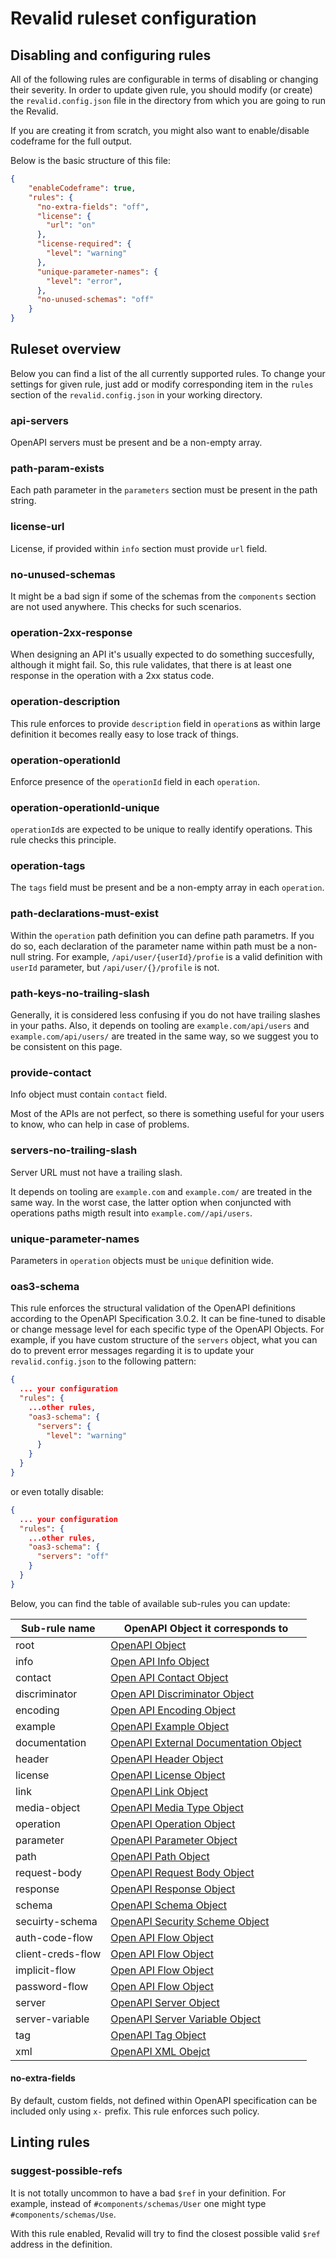 # Revalid ruleset configuration

## Disabling and configuring rules
All of the following rules are configurable in terms of disabling or changing their severity. In order to update given rule, you should modify (or create) the `revalid.config.json` file in the directory from which you are going to run the Revalid.

If you are creating it from scratch, you might also want to enable/disable codeframe for the full output.

Below is the basic structure of this file:

```json
{
    "enableCodeframe": true,
    "rules": {
      "no-extra-fields": "off",
      "license": {
        "url": "on"
      },
      "license-required": {
        "level": "warning"
      },
      "unique-parameter-names": {
        "level": "error",
      },
      "no-unused-schemas": "off"
    }
}
```

## Ruleset overview

Below you can find a list of the all currently supported rules. To change your settings for given rule, just add or modify corresponding item in the `rules` section of the `revalid.config.json` in your working directory.

### api-servers
OpenAPI servers must be present and be a non-empty array.

### path-param-exists
Each path parameter in the `parameters` section must be present in the path string.

### license-url
License, if provided within `info` section must provide `url` field.

### no-unused-schemas
It might be a bad sign if some of the schemas from the `components` section are not used anywhere. This checks for such scenarios.

### operation-2xx-response
When designing an API it's usually expected to do something succesfully, although it might fail. So, this rule validates, that there is at least one response in the operation with a 2xx status code.

### operation-description
This rule enforces to provide `description` field in `operation`s as within large definition it becomes really easy to lose track of things.

### operation-operationId
Enforce presence of the `operationId` field in each `operation`.

### operation-operationId-unique
`operationId`s are expected to be unique to really identify operations. This rule checks this principle.

### operation-tags
The `tags` field must be present and be a non-empty array in each `operation`.

### path-declarations-must-exist
Within the `operation` path definition you can define path parametrs. If you do so, each declaration of the parameter name within path must be a non-null string. For example, `/api/user/{userId}/profie` is a valid definition with `userId` parameter, but `/api/user/{}/profile` is not.

### path-keys-no-trailing-slash
Generally, it is considered less confusing if you do not have trailing slashes in your paths.  Also, it depends on tooling are `example.com/api/users` and `example.com/api/users/` are treated in the same way, so we suggest you to be consistent on this page.

### provide-contact
Info object must contain `contact` field.

Most of the APIs are not perfect, so there is something useful for your users to know, who can help in case of problems.

### servers-no-trailing-slash
Server URL must not have a trailing slash.

It depends on tooling are `example.com` and `example.com/` are treated in the same way. In the worst case, the latter option when conjuncted with operations paths migth result into `example.com//api/users`.

### unique-parameter-names
Parameters in `operation` objects must be `unique` definition wide.

### oas3-schema
This rule enforces the structural validation of the OpenAPI definitions according to the OpenAPI Specification 3.0.2. It can be fine-tuned to disable or change message level for each specific type of the OpenAPI Objects. For example, if you have custom structure of the `servers` object, what you can do to prevent error messages regarding it is to update your `revalid.config.json` to the following pattern:

```json
{
  ... your configuration
  "rules": {
    ...other rules,
    "oas3-schema": {
      "servers": {
        "level": "warning"
      }
    }
  }
}
```
or even totally disable:
```json
{
  ... your configuration
  "rules": {
    ...other rules,
    "oas3-schema": {
      "servers": "off"
    }
  }
}
```

Below, you can find the table of available sub-rules you can update:

| Sub-rule name | OpenAPI Object it corresponds to|
|---|---|
| root | [OpenAPI Object](https://github.com/OAI/OpenAPI-Specification/blob/master/versions/3.0.2.md#oasObject) |
| info | [Open API Info Object](https://github.com/OAI/OpenAPI-Specification/blob/master/versions/3.0.2.md#infoObject) |
| contact | [Open API Contact Object](https://github.com/OAI/OpenAPI-Specification/blob/master/versions/3.0.2.md#contactObject) |
| discriminator | [Open API Discriminator Object](https://github.com/OAI/OpenAPI-Specification/blob/master/versions/3.0.2.md#discriminatorObject) |
| encoding | [Open API Encoding Object](https://github.com/OAI/OpenAPI-Specification/blob/master/versions/3.0.2.md#encodingObject) |
| example | [OpenAPI Example Object](https://github.com/OAI/OpenAPI-Specification/blob/master/versions/3.0.2.md#exampleObject) |
| documentation | [OpenAPI External Documentation Object](https://github.com/OAI/OpenAPI-Specification/blob/master/versions/3.0.2.md#externalDocumentationObject) |
| header | [OpenAPI Header Object](https://github.com/OAI/OpenAPI-Specification/blob/master/versions/3.0.2.md#headerObject) |
| license | [OpenAPI License Object](https://github.com/OAI/OpenAPI-Specification/blob/master/versions/3.0.2.md#licenseObject) |
| link | [OpenAPI Link Object](https://github.com/OAI/OpenAPI-Specification/blob/master/versions/3.0.2.md#linkObject) |
| media-object | [OpenAPI Media Type Object](https://github.com/OAI/OpenAPI-Specification/blob/master/versions/3.0.2.md#mediaTypeObject) | 
| operation | [OpenAPI Operation Object](https://github.com/OAI/OpenAPI-Specification/blob/master/versions/3.0.2.md#operationObject) |
| parameter | [OpenAPI Parameter Object](https://github.com/OAI/OpenAPI-Specification/blob/master/versions/3.0.2.md#parameterObject) |
| path | [OpenAPI Path Object](https://github.com/OAI/OpenAPI-Specification/blob/master/versions/3.0.2.md#pathItemObject) |
| request-body | [OpenAPI Request Body Object](https://github.com/OAI/OpenAPI-Specification/blob/master/versions/3.0.2.md#requestBodyObject) |
| response | [OpenAPI Response Object](https://github.com/OAI/OpenAPI-Specification/blob/master/versions/3.0.2.md#responseObject) |
| schema | [OpenAPI Schema Object](https://github.com/OAI/OpenAPI-Specification/blob/master/versions/3.0.2.md#schemaObject) |
| secuirty-schema | [OpenAPI Security Scheme Object](https://github.com/OAI/OpenAPI-Specification/blob/master/versions/3.0.2.md#securitySchemeObject)|
| auth-code-flow | [Open API Flow Object](https://github.com/OAI/OpenAPI-Specification/blob/master/versions/3.0.2.md#oauthFlowObject)|
| client-creds-flow | [Open API Flow Object](https://github.com/OAI/OpenAPI-Specification/blob/master/versions/3.0.2.md#oauthFlowObject)|
| implicit-flow | [Open API Flow Object](https://github.com/OAI/OpenAPI-Specification/blob/master/versions/3.0.2.md#oauthFlowObject)|
| password-flow | [Open API Flow Object](https://github.com/OAI/OpenAPI-Specification/blob/master/versions/3.0.2.md#oauthFlowObject)|
| server | [OpenAPI Server Object](https://github.com/OAI/OpenAPI-Specification/blob/master/versions/3.0.2.md#serverObject) |
| server-variable | [OpenAPI Server Variable Object](https://github.com/OAI/OpenAPI-Specification/blob/master/versions/3.0.2.md#serverVariableObject) |
| tag | [OpenAPI Tag Object](https://github.com/OAI/OpenAPI-Specification/blob/master/versions/3.0.2.md#tagObject) |
| xml | [OpenAPI XML Obejct](https://github.com/OAI/OpenAPI-Specification/blob/master/versions/3.0.2.md#xmlObject) |

#### no-extra-fields
By default, custom fields, not defined within OpenAPI specification can be included only using `x-` prefix. This rule enforces such policy.


## Linting rules
### suggest-possible-refs
It is not totally uncommon to have a bad `$ref` in your definition. For example, instead of `#components/schemas/User` one might type `#components/schemas/Use`.

With this rule enabled, Revalid will try to find the closest possible valid `$ref` address in the definition.

